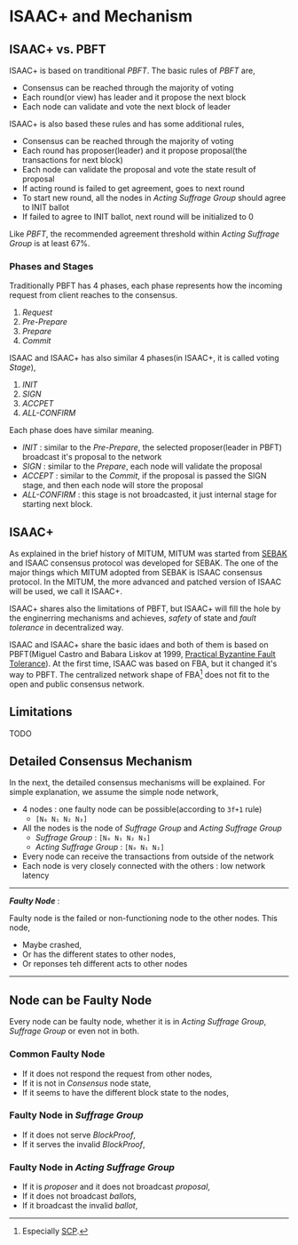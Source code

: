 # ISAAC+ and Mechanism

## ISAAC+ vs. PBFT

ISAAC+ is based on tranditional *PBFT*. The basic rules of *PBFT* are,

* Consensus can be reached through the majority of voting
* Each round(or view) has leader and it propose the next block
* Each node can validate and vote the next block of leader

ISAAC+ is also based these rules and has some additional rules,

* Consensus can be reached through the majority of voting
* Each round has proposer(leader) and it propose proposal(the transactions for next block)
* Each node can validate the proposal and vote the state result of proposal
* If acting round is failed to get agreement, goes to next round
* To start new round, all the nodes in *Acting Suffrage Group* should agree to INIT ballot
* If failed to agree to INIT ballot, next round will be initialized to 0

Like *PBFT*, the recommended agreement threshold within *Acting Suffrage Group* is at least 67%.


### Phases and Stages

Traditionally PBFT has 4 phases, each phase represents how the incoming request from client reaches to the consensus.

1. *Request*
1. *Pre-Prepare*
1. *Prepare*
1. *Commit*

ISAAC and ISAAC+ has also similar 4 phases(in ISAAC+, it is called voting *Stage*),

1. *INIT*
1. *SIGN*
1. *ACCPET*
1. *ALL-CONFIRM*

Each phase does have similar meaning.

* *INIT* : similar to the *Pre-Prepare*, the selected proposer(leader in PBFT) broadcast it's proposal to the network
* *SIGN* : similar to the *Prepare*, each node will validate the proposal
* *ACCEPT* : similar to the *Commit*, if the proposal is passed the SIGN stage, and then each node will store the proposal
* *ALL-CONFIRM* : this stage is not broadcasted, it just internal stage for starting next block.

## ISAAC+

As explained in the brief history of MITUM, MITUM was started from [SEBAK](https://github.com/bosnet/sebak) and ISAAC consensus protocol was developed for SEBAK. The one of the major things which MITUM adopted from SEBAK is ISAAC consensus protocol. In the MITUM, the more advanced and patched version of ISAAC will be used, we call it ISAAC+.

ISAAC+ shares also the limitations of PBFT, but ISAAC+ will fill the hole by the enginerring mechanisms and achieves, *safety* of state and *fault tolerance* in decentralized way.

ISAAC and ISAAC+ share the basic idaes and both of them is based on PBFT(Miguel Castro and Babara Liskov at 1999, [Practical Byzantine Fault Tolerance](http://pmg.csail.mit.edu/papers/osdi99.pdf)). At the first time, ISAAC was based on FBA, but it changed it's way to PBFT. The centralized network shape of FBA[^1] does not fit to the open and public consensus network.

[^1]: Especially [SCP](https://www.stellar.org/papers/stellar-consensus-protocol.pdf).

## Limitations

TODO

## Detailed Consensus Mechanism

In the next, the detailed consensus mechanisms will be explained. For simple explanation, we assume the simple node network,

* 4 nodes : one faulty node can be possible(according to `3f+1` rule)
    - `[N₀ N₁ N₂ N₃]`
* All the nodes is the node of *Suffrage Group* and *Acting Suffrage Group*
    - *Suffrage Group* : `[N₀ N₁ N₂ N₃]`
    - *Acting Suffrage Group* : `[N₀ N₁ N₂]`
* Every node can receive the transactions from outside of the network
* Each node is very closely connected with the others : low network latency

---
***Faulty Node*** :

Faulty node is the failed or non-functioning node to the other nodes. This node,

* Maybe crashed,
* Or has the different states to other nodes,
* Or reponses teh different acts to other nodes

---

## Node can be Faulty Node

Every node can be faulty node, whether it is in *Acting Suffrage Group*, *Suffrage Group* or even not in both.

### Common Faulty Node

* If it does not respond the request from other nodes,
* If it is not in *Consensus* node state,
* If it seems to have the different block state to the nodes,

### Faulty Node in *Suffrage Group*

* If it does not serve *BlockProof*,
* If it serves the invalid *BlockProof*,

### Faulty Node in *Acting Suffrage Group*

* If it is *proposer* and it does not broadcast *proposal*,
* If it does not broadcast *ballot*s,
* If it broadcast the invalid *ballot*,
